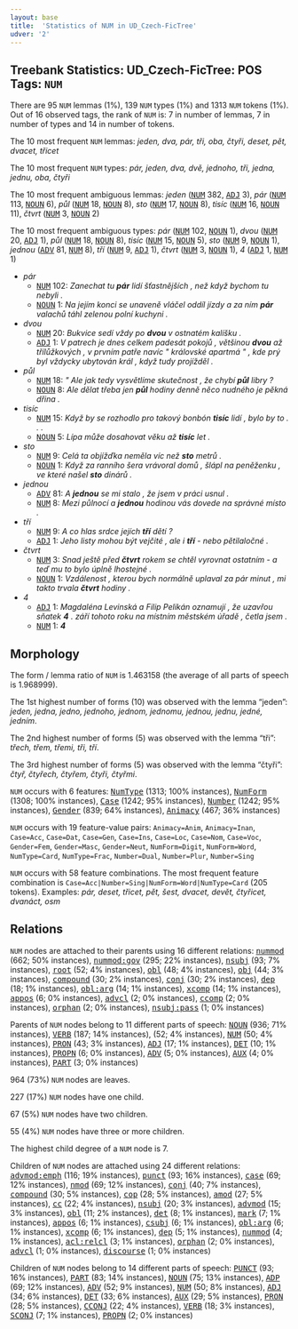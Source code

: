 ```yaml
---
layout: base
title:  'Statistics of NUM in UD_Czech-FicTree'
udver: '2'
---
```


## Treebank Statistics: UD_Czech-FicTree: POS Tags: `NUM`

There are 95 `NUM` lemmas (1%), 139 `NUM` types (1%) and 1313 `NUM` tokens (1%).
Out of 16 observed tags, the rank of `NUM` is: 7 in number of lemmas, 7 in number of types and 14 in number of tokens.

The 10 most frequent `NUM` lemmas: <em>jeden, dva, pár, tři, oba, čtyři, deset, pět, dvacet, třicet</em>

The 10 most frequent `NUM` types:  <em>pár, jeden, dva, dvě, jednoho, tři, jedna, jednu, oba, čtyři</em>

The 10 most frequent ambiguous lemmas: <em>jeden</em> (<tt><a href="cs_fictree-pos-NUM.html">NUM</a></tt> 382, <tt><a href="cs_fictree-pos-ADJ.html">ADJ</a></tt> 3), <em>pár</em> (<tt><a href="cs_fictree-pos-NUM.html">NUM</a></tt> 113, <tt><a href="cs_fictree-pos-NOUN.html">NOUN</a></tt> 6), <em>půl</em> (<tt><a href="cs_fictree-pos-NUM.html">NUM</a></tt> 18, <tt><a href="cs_fictree-pos-NOUN.html">NOUN</a></tt> 8), <em>sto</em> (<tt><a href="cs_fictree-pos-NUM.html">NUM</a></tt> 17, <tt><a href="cs_fictree-pos-NOUN.html">NOUN</a></tt> 8), <em>tisíc</em> (<tt><a href="cs_fictree-pos-NUM.html">NUM</a></tt> 16, <tt><a href="cs_fictree-pos-NOUN.html">NOUN</a></tt> 11), <em>čtvrt</em> (<tt><a href="cs_fictree-pos-NUM.html">NUM</a></tt> 3, <tt><a href="cs_fictree-pos-NOUN.html">NOUN</a></tt> 2)

The 10 most frequent ambiguous types:  <em>pár</em> (<tt><a href="cs_fictree-pos-NUM.html">NUM</a></tt> 102, <tt><a href="cs_fictree-pos-NOUN.html">NOUN</a></tt> 1), <em>dvou</em> (<tt><a href="cs_fictree-pos-NUM.html">NUM</a></tt> 20, <tt><a href="cs_fictree-pos-ADJ.html">ADJ</a></tt> 1), <em>půl</em> (<tt><a href="cs_fictree-pos-NUM.html">NUM</a></tt> 18, <tt><a href="cs_fictree-pos-NOUN.html">NOUN</a></tt> 8), <em>tisíc</em> (<tt><a href="cs_fictree-pos-NUM.html">NUM</a></tt> 15, <tt><a href="cs_fictree-pos-NOUN.html">NOUN</a></tt> 5), <em>sto</em> (<tt><a href="cs_fictree-pos-NUM.html">NUM</a></tt> 9, <tt><a href="cs_fictree-pos-NOUN.html">NOUN</a></tt> 1), <em>jednou</em> (<tt><a href="cs_fictree-pos-ADV.html">ADV</a></tt> 81, <tt><a href="cs_fictree-pos-NUM.html">NUM</a></tt> 8), <em>tří</em> (<tt><a href="cs_fictree-pos-NUM.html">NUM</a></tt> 9, <tt><a href="cs_fictree-pos-ADJ.html">ADJ</a></tt> 1), <em>čtvrt</em> (<tt><a href="cs_fictree-pos-NUM.html">NUM</a></tt> 3, <tt><a href="cs_fictree-pos-NOUN.html">NOUN</a></tt> 1), <em>4</em> (<tt><a href="cs_fictree-pos-ADJ.html">ADJ</a></tt> 1, <tt><a href="cs_fictree-pos-NUM.html">NUM</a></tt> 1)


* <em>pár</em>
  * <tt><a href="cs_fictree-pos-NUM.html">NUM</a></tt> 102: <em>Zanechat tu <b>pár</b> lidí šťastnějších , než když bychom tu nebyli .</em>
  * <tt><a href="cs_fictree-pos-NOUN.html">NOUN</a></tt> 1: <em>Na jejím konci se unaveně vláčel oddíl jízdy a za ním <b>pár</b> valachů táhl zelenou polní kuchyni .</em>
* <em>dvou</em>
  * <tt><a href="cs_fictree-pos-NUM.html">NUM</a></tt> 20: <em>Bukvice sedí vždy po <b>dvou</b> v ostnatém kalíšku .</em>
  * <tt><a href="cs_fictree-pos-ADJ.html">ADJ</a></tt> 1: <em>V patrech je dnes celkem padesát pokojů , většinou <b>dvou</b> až třílůžkových , v prvním patře navíc " královské apartmá " , kde prý byl vždycky ubytován král , když tudy projížděl .</em>
* <em>půl</em>
  * <tt><a href="cs_fictree-pos-NUM.html">NUM</a></tt> 18: <em>" Ale jak tedy vysvětlíme skutečnost , že chybí <b>půl</b> libry ?</em>
  * <tt><a href="cs_fictree-pos-NOUN.html">NOUN</a></tt> 8: <em>Ale dělat třeba jen <b>půl</b> hodiny denně něco nudného je pěkná dřina .</em>
* <em>tisíc</em>
  * <tt><a href="cs_fictree-pos-NUM.html">NUM</a></tt> 15: <em>Když by se rozhodlo pro takový bonbón <b>tisíc</b> lidí , bylo by to . . .</em>
  * <tt><a href="cs_fictree-pos-NOUN.html">NOUN</a></tt> 5: <em>Lípa může dosahovat věku až <b>tisíc</b> let .</em>
* <em>sto</em>
  * <tt><a href="cs_fictree-pos-NUM.html">NUM</a></tt> 9: <em>Celá ta objížďka neměla víc než <b>sto</b> metrů .</em>
  * <tt><a href="cs_fictree-pos-NOUN.html">NOUN</a></tt> 1: <em>Když za ranního šera vrávoral domů , šlápl na peněženku , ve které našel <b>sto</b> dinárů .</em>
* <em>jednou</em>
  * <tt><a href="cs_fictree-pos-ADV.html">ADV</a></tt> 81: <em>A <b>jednou</b> se mi stalo , že jsem v práci usnul .</em>
  * <tt><a href="cs_fictree-pos-NUM.html">NUM</a></tt> 8: <em>Mezi půlnocí a <b>jednou</b> hodinou vás dovede na správné místo .</em>
* <em>tří</em>
  * <tt><a href="cs_fictree-pos-NUM.html">NUM</a></tt> 9: <em>A co hlas srdce jejích <b>tří</b> dětí ?</em>
  * <tt><a href="cs_fictree-pos-ADJ.html">ADJ</a></tt> 1: <em>Jeho listy mohou být vejčité , ale i <b>tří</b> - nebo pětilaločné .</em>
* <em>čtvrt</em>
  * <tt><a href="cs_fictree-pos-NUM.html">NUM</a></tt> 3: <em>Snad ještě před <b>čtvrt</b> rokem se chtěl vyrovnat ostatním - a teď mu to bylo úplně lhostejné .</em>
  * <tt><a href="cs_fictree-pos-NOUN.html">NOUN</a></tt> 1: <em>Vzdálenost , kterou bych normálně uplaval za pár minut , mi takto trvala <b>čtvrt</b> hodiny .</em>
* <em>4</em>
  * <tt><a href="cs_fictree-pos-ADJ.html">ADJ</a></tt> 1: <em>Magdaléna Levinská a Filip Pelikán oznamují , že uzavřou sňatek <b>4</b> . září tohoto roku na místním městském úřadě , četla jsem .</em>
  * <tt><a href="cs_fictree-pos-NUM.html">NUM</a></tt> 1: <em><b>4</b></em>

## Morphology

The form / lemma ratio of `NUM` is 1.463158 (the average of all parts of speech is 1.968999).

The 1st highest number of forms (10) was observed with the lemma “jeden”: <em>jeden, jedna, jedno, jednoho, jednom, jednomu, jednou, jednu, jedné, jedním</em>.

The 2nd highest number of forms (5) was observed with the lemma “tři”: <em>třech, třem, třemi, tři, tří</em>.

The 3rd highest number of forms (5) was observed with the lemma “čtyři”: <em>čtyř, čtyřech, čtyřem, čtyři, čtyřmi</em>.

`NUM` occurs with 6 features: <tt><a href="cs_fictree-feat-NumType.html">NumType</a></tt> (1313; 100% instances), <tt><a href="cs_fictree-feat-NumForm.html">NumForm</a></tt> (1308; 100% instances), <tt><a href="cs_fictree-feat-Case.html">Case</a></tt> (1242; 95% instances), <tt><a href="cs_fictree-feat-Number.html">Number</a></tt> (1242; 95% instances), <tt><a href="cs_fictree-feat-Gender.html">Gender</a></tt> (839; 64% instances), <tt><a href="cs_fictree-feat-Animacy.html">Animacy</a></tt> (467; 36% instances)

`NUM` occurs with 19 feature-value pairs: `Animacy=Anim`, `Animacy=Inan`, `Case=Acc`, `Case=Dat`, `Case=Gen`, `Case=Ins`, `Case=Loc`, `Case=Nom`, `Case=Voc`, `Gender=Fem`, `Gender=Masc`, `Gender=Neut`, `NumForm=Digit`, `NumForm=Word`, `NumType=Card`, `NumType=Frac`, `Number=Dual`, `Number=Plur`, `Number=Sing`

`NUM` occurs with 58 feature combinations.
The most frequent feature combination is `Case=Acc|Number=Sing|NumForm=Word|NumType=Card` (205 tokens).
Examples: <em>pár, deset, třicet, pět, šest, dvacet, devět, čtyřicet, dvanáct, osm</em>


## Relations

`NUM` nodes are attached to their parents using 16 different relations: <tt><a href="cs_fictree-dep-nummod.html">nummod</a></tt> (662; 50% instances), <tt><a href="cs_fictree-dep-nummod-gov.html">nummod:gov</a></tt> (295; 22% instances), <tt><a href="cs_fictree-dep-nsubj.html">nsubj</a></tt> (93; 7% instances), <tt><a href="cs_fictree-dep-root.html">root</a></tt> (52; 4% instances), <tt><a href="cs_fictree-dep-obl.html">obl</a></tt> (48; 4% instances), <tt><a href="cs_fictree-dep-obj.html">obj</a></tt> (44; 3% instances), <tt><a href="cs_fictree-dep-compound.html">compound</a></tt> (30; 2% instances), <tt><a href="cs_fictree-dep-conj.html">conj</a></tt> (30; 2% instances), <tt><a href="cs_fictree-dep-dep.html">dep</a></tt> (18; 1% instances), <tt><a href="cs_fictree-dep-obl-arg.html">obl:arg</a></tt> (14; 1% instances), <tt><a href="cs_fictree-dep-xcomp.html">xcomp</a></tt> (14; 1% instances), <tt><a href="cs_fictree-dep-appos.html">appos</a></tt> (6; 0% instances), <tt><a href="cs_fictree-dep-advcl.html">advcl</a></tt> (2; 0% instances), <tt><a href="cs_fictree-dep-ccomp.html">ccomp</a></tt> (2; 0% instances), <tt><a href="cs_fictree-dep-orphan.html">orphan</a></tt> (2; 0% instances), <tt><a href="cs_fictree-dep-nsubj-pass.html">nsubj:pass</a></tt> (1; 0% instances)

Parents of `NUM` nodes belong to 11 different parts of speech: <tt><a href="cs_fictree-pos-NOUN.html">NOUN</a></tt> (936; 71% instances), <tt><a href="cs_fictree-pos-VERB.html">VERB</a></tt> (187; 14% instances),  (52; 4% instances), <tt><a href="cs_fictree-pos-NUM.html">NUM</a></tt> (50; 4% instances), <tt><a href="cs_fictree-pos-PRON.html">PRON</a></tt> (43; 3% instances), <tt><a href="cs_fictree-pos-ADJ.html">ADJ</a></tt> (17; 1% instances), <tt><a href="cs_fictree-pos-DET.html">DET</a></tt> (10; 1% instances), <tt><a href="cs_fictree-pos-PROPN.html">PROPN</a></tt> (6; 0% instances), <tt><a href="cs_fictree-pos-ADV.html">ADV</a></tt> (5; 0% instances), <tt><a href="cs_fictree-pos-AUX.html">AUX</a></tt> (4; 0% instances), <tt><a href="cs_fictree-pos-PART.html">PART</a></tt> (3; 0% instances)

964 (73%) `NUM` nodes are leaves.

227 (17%) `NUM` nodes have one child.

67 (5%) `NUM` nodes have two children.

55 (4%) `NUM` nodes have three or more children.

The highest child degree of a `NUM` node is 7.

Children of `NUM` nodes are attached using 24 different relations: <tt><a href="cs_fictree-dep-advmod-emph.html">advmod:emph</a></tt> (116; 19% instances), <tt><a href="cs_fictree-dep-punct.html">punct</a></tt> (93; 16% instances), <tt><a href="cs_fictree-dep-case.html">case</a></tt> (69; 12% instances), <tt><a href="cs_fictree-dep-nmod.html">nmod</a></tt> (69; 12% instances), <tt><a href="cs_fictree-dep-conj.html">conj</a></tt> (40; 7% instances), <tt><a href="cs_fictree-dep-compound.html">compound</a></tt> (30; 5% instances), <tt><a href="cs_fictree-dep-cop.html">cop</a></tt> (28; 5% instances), <tt><a href="cs_fictree-dep-amod.html">amod</a></tt> (27; 5% instances), <tt><a href="cs_fictree-dep-cc.html">cc</a></tt> (22; 4% instances), <tt><a href="cs_fictree-dep-nsubj.html">nsubj</a></tt> (20; 3% instances), <tt><a href="cs_fictree-dep-advmod.html">advmod</a></tt> (15; 3% instances), <tt><a href="cs_fictree-dep-obl.html">obl</a></tt> (11; 2% instances), <tt><a href="cs_fictree-dep-det.html">det</a></tt> (8; 1% instances), <tt><a href="cs_fictree-dep-mark.html">mark</a></tt> (7; 1% instances), <tt><a href="cs_fictree-dep-appos.html">appos</a></tt> (6; 1% instances), <tt><a href="cs_fictree-dep-csubj.html">csubj</a></tt> (6; 1% instances), <tt><a href="cs_fictree-dep-obl-arg.html">obl:arg</a></tt> (6; 1% instances), <tt><a href="cs_fictree-dep-xcomp.html">xcomp</a></tt> (6; 1% instances), <tt><a href="cs_fictree-dep-dep.html">dep</a></tt> (5; 1% instances), <tt><a href="cs_fictree-dep-nummod.html">nummod</a></tt> (4; 1% instances), <tt><a href="cs_fictree-dep-acl-relcl.html">acl:relcl</a></tt> (3; 1% instances), <tt><a href="cs_fictree-dep-orphan.html">orphan</a></tt> (2; 0% instances), <tt><a href="cs_fictree-dep-advcl.html">advcl</a></tt> (1; 0% instances), <tt><a href="cs_fictree-dep-discourse.html">discourse</a></tt> (1; 0% instances)

Children of `NUM` nodes belong to 14 different parts of speech: <tt><a href="cs_fictree-pos-PUNCT.html">PUNCT</a></tt> (93; 16% instances), <tt><a href="cs_fictree-pos-PART.html">PART</a></tt> (83; 14% instances), <tt><a href="cs_fictree-pos-NOUN.html">NOUN</a></tt> (75; 13% instances), <tt><a href="cs_fictree-pos-ADP.html">ADP</a></tt> (69; 12% instances), <tt><a href="cs_fictree-pos-ADV.html">ADV</a></tt> (52; 9% instances), <tt><a href="cs_fictree-pos-NUM.html">NUM</a></tt> (50; 8% instances), <tt><a href="cs_fictree-pos-ADJ.html">ADJ</a></tt> (34; 6% instances), <tt><a href="cs_fictree-pos-DET.html">DET</a></tt> (33; 6% instances), <tt><a href="cs_fictree-pos-AUX.html">AUX</a></tt> (29; 5% instances), <tt><a href="cs_fictree-pos-PRON.html">PRON</a></tt> (28; 5% instances), <tt><a href="cs_fictree-pos-CCONJ.html">CCONJ</a></tt> (22; 4% instances), <tt><a href="cs_fictree-pos-VERB.html">VERB</a></tt> (18; 3% instances), <tt><a href="cs_fictree-pos-SCONJ.html">SCONJ</a></tt> (7; 1% instances), <tt><a href="cs_fictree-pos-PROPN.html">PROPN</a></tt> (2; 0% instances)

